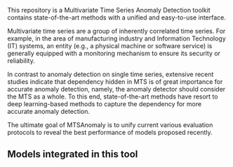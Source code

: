 This repository is a Multivariate Time Series Anomaly Detection toolkit contains state-of-the-art methods with a unified and easy-to-use interface.

Multivariate time series are a group of inherently correlated time series. For example, in the area of manufacturing industry and Information Technology (IT) systems, an entity (e.g., a physical machine or software service) is generally equipped with a monitoring mechanism to ensure its security or reliability.

In contrast to anomaly detection on single time series, extensive recent studies indicate that dependency hidden in MTS is of great importance for accurate anomaly detection, namely, the anomaly detector should consider the MTS as a whole. To this end, state-of-the-art methods have resort to deep learning-based methods to capture the dependency for more accurate anomaly detection.

The ultimate goal of MTSAnomaly is to unify current various evaluation protocols to reveal the best performance of models proposed recently.

## Models integrated in this tool
